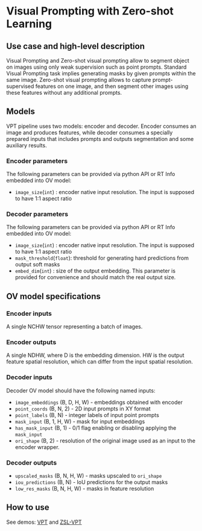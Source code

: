 # Visual Prompting with Zero-shot Learning

## Use case and high-level description

Visual Prompting and Zero-shot visual prompting allow to segment object on images
using only weak supervision such as point prompts.
Standard Visual Prompting task implies generating masks by given prompts within the same image.
Zero-shot visual prompting allows to capture prompt-supervised features on one image,
and then segment other images using these features without any additional prompts.

## Models

VPT pipeline uses two models: encoder and decoder.
Encoder consumes an image and produces features, while decoder consumes a specially
prepared inputs that includes prompts and outputs segmentation and some auxiliary results.

### Encoder parameters

The following parameters can be provided via python API or RT Info embedded into OV model:
- `image_size`(`int`) : encoder native input resolution. The input is supposed to have 1:1 aspect ratio

### Decoder parameters

The following parameters can be provided via python API or RT Info embedded into OV model:
- `image_size`(`int`) : encoder native input resolution. The input is supposed to have 1:1 aspect ratio
- `mask_threshold`(`float`): threshold for generating hard predictions from output soft masks
- `embed_dim`(`int`) : size of the output embedding. This parameter is provided for convenience and should match
the real output size.

## OV model specifications

### Encoder inputs

A single NCHW tensor representing a batch of images.

### Encoder outputs

A single NDHW, where D is the embedding dimension. HW is the output feature spatial resolution, which can differ from the input spatial resolution.

### Decoder inputs

Decoder OV model should have the following named inputs:
- `image_embeddings` (B, D, H, W) - embeddings obtained with encoder
- `point_coords` (B, N, 2) - 2D input prompts in XY format
- `point_labels` (B, N) - integer labels of input point prompts
- `mask_input` (B, 1, H, W) - mask for input embeddings
- `has_mask_input` (B, 1) - 0/1 flag enabling or disabling applying the `mask_input`
- `ori_shape` (B, 2) - resolution of the original image used as an input to the encoder wrapper.

### Decoder outputs

- `upscaled_masks` (B, N, H, W) - masks upscaled to `ori_shape`
- `iou_predictions` (B, N) - IoU predictions for the output masks
- `low_res_masks` (B, N, H, W) - masks in feature resolution

## How to use

See demos: [VPT](https://github.com/openvinotoolkit/model_api/tree/master/examples/python/visual_prompting)
and [ZSL-VPT](https://github.com/openvinotoolkit/model_api/tree/master/examples/python/zsl_visual_prompting)